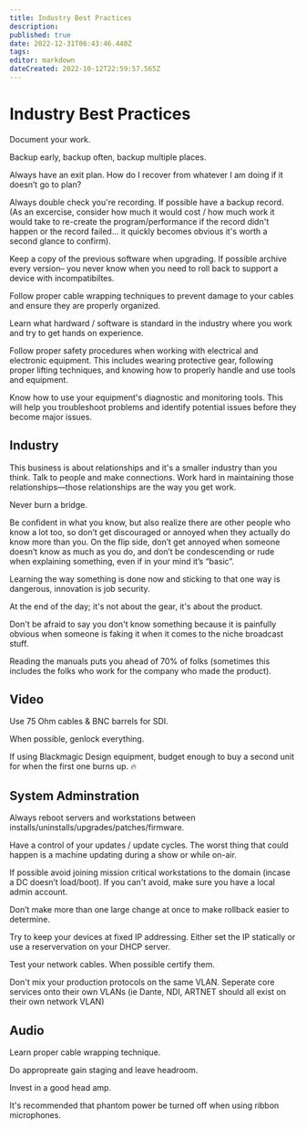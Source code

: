 ```yaml
---
title: Industry Best Practices
description: 
published: true
date: 2022-12-31T06:43:46.440Z
tags: 
editor: markdown
dateCreated: 2022-10-12T22:59:57.565Z
---
```


# Industry Best Practices

Document your work.

Backup early, backup often, backup multiple places.

Always have an exit plan. How do I recover from whatever I am doing if it doesn’t go to plan?
 
Always double check you're recording. If possible have a backup record. (As an excercise, consider how much it would cost / how much work it would take to re-create the program/performance if the record didn't happen or the record failed... it quickly becomes obvious it's worth a second glance to confirm).

Keep a copy of the previous software when upgrading. If possible archive every version– you never know when you need to roll back to support a device with incompatibiltes.

Follow proper cable wrapping techniques to prevent damage to your cables and ensure they are properly organized.

Learn what hardward / software is standard in the industry where you work and try to get hands on experience.

Follow proper safety procedures when working with electrical and electronic equipment. This includes wearing protective gear, following proper lifting techniques, and knowing how to properly handle and use tools and equipment.

Know how to use your equipment's diagnostic and monitoring tools. This will help you troubleshoot problems and identify potential issues before they become major issues.


## Industry

This business is about relationships and it's a smaller industry than you think. Talk to people and make connections. Work hard in maintaining those relationships—those relationships are the way you get work.

Never burn a bridge.

Be confident in what you know, but also realize there are other people who know a lot too, so don’t get discouraged or annoyed when they actually do know more than you.
On the flip side, don’t get annoyed when someone doesn’t know as much as you do, and don’t be condescending or rude when explaining something, even if in your mind it’s “basic”.

Learning the way something is done now and sticking to that one way is dangerous, innovation is job security.

At the end of the day; it's not about the gear, it's about the product.

Don't be afraid to say you don't know something because it is painfully obvious when someone is faking it when it comes to the niche broadcast stuff.

Reading the manuals puts you ahead of 70% of folks (sometimes this includes the folks who work for the company who made the product).

## Video
 
Use 75 Ohm cables & BNC barrels for SDI.

When possible, genlock everything.

If using Blackmagic Design equipment, budget enough to buy a second unit for when the first one burns up. 🔥

## System Adminstration
Always reboot servers and workstations between installs/uninstalls/upgrades/patches/firmware.

Have a control of your updates / update cycles. The worst thing that could happen is a machine updating during a show or while on-air.

If possible avoid joining mission critical workstations to the domain (incase a DC doesn’t load/boot). If you can't avoid, make sure you have a local admin account.

Don’t make more than one large change at once to make rollback easier to determine.

Try to keep your devices at fixed IP addressing. Either set the IP statically or use a reservervation on your DHCP server.

Test your network cables. When possible certify them.

Don't mix your production protocols on the same VLAN. Seperate core services onto their own VLANs (ie Dante, NDI, ARTNET should all exist on their own network VLAN)

## Audio
Learn proper cable wrapping technique.

Do appropreate gain staging and leave headroom.

Invest in a good head amp.

It's recommended that phantom power be turned off when using ribbon microphones.

